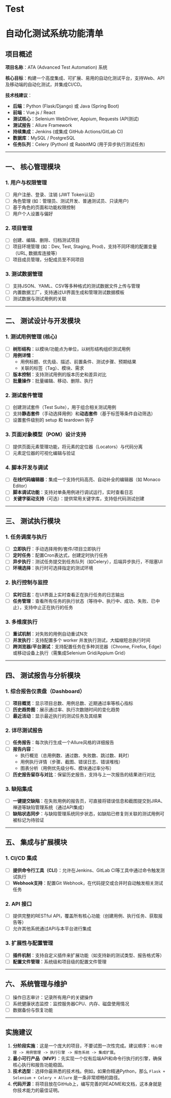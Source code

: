 # Test
# 自动化测试系统功能清单

## 项目概述

**项目名称**：ATA (Advanced Test Automation) 系统

**核心目标**：构建一个高度集成、可扩展、易用的自动化测试平台，支持Web、API及移动端的自动化测试，并集成CI/CD。

**技术栈建议**：
- **后端**：Python (Flask/Django) 或 Java (Spring Boot)
- **前端**：Vue.js / React
- **测试核心**：Selenium WebDriver, Appium, Requests (API测试)
- **测试报告**：Allure Framework
- **持续集成**：Jenkins (或集成 GitHub Actions/GitLab CI)
- **数据库**：MySQL / PostgreSQL
- **任务队列**：Celery (Python) 或 RabbitMQ (用于异步执行测试任务)

---

## 一、 核心管理模块

### 1. 用户与权限管理
- [ ] 用户注册、登录、注销 (JWT Token认证)
- [ ] 角色管理 (如：管理员、测试开发、普通测试员、只读用户)
- [ ] 基于角色的页面和功能权限控制
- [ ] 用户个人设置与偏好

### 2. 项目管理
- [ ] 创建、编辑、删除、归档测试项目
- [ ] 项目环境管理 (如：Dev, Test, Staging, Prod)，支持不同环境的配置变量（URL, 数据库连接等）
- [ ] 项目成员管理，分配成员至不同项目

### 3. 测试数据管理
- [ ] 支持JSON、YAML、CSV等多种格式的测试数据文件上传与管理
- [ ] 内置数据工厂，支持通过UI界面生成和管理测试数据模板
- [ ] 测试数据与测试用例的关联

---

## 二、 测试设计与开发模块

### 1. 测试用例管理 (核心)
- [ ] **树形结构**：以模块/功能点为单位，以树形结构组织测试用例
- [ ] **用例详情**：
    - 用例标题、优先级、描述、前置条件、测试步骤、预期结果
    - 关联的标签（Tag）、模块、需求
- [ ] **版本控制**：支持测试用例的版本历史和差异对比
- [ ] **批量操作**：批量编辑、移动、删除、执行

### 2. 测试套件管理
- [ ] 创建测试套件（Test Suite），用于组合相关测试用例
- [ ] 支持**静态套件**（手动选择用例）和**动态套件**（基于标签等条件自动筛选）
- [ ] 设置套件级别的 setup 和 teardown 钩子

### 3. 页面对象模型（POM）设计支持
- [ ] 提供页面元素管理功能，将元素的定位器（Locators）与代码分离
- [ ] 元素定位器的可视化编辑与验证

### 4. 脚本开发与调试
- [ ] **在线代码编辑器**：集成一个支持代码高亮、自动补全的编辑器（如 Monaco Editor）
- [ ] **脚本调试功能**：支持对单条用例进行调试运行，实时查看日志
- [ ] **关键字驱动支持**（可选）：提供常用关键字库，支持低代码测试创建

---

## 三、 测试执行模块

### 1. 任务调度与执行
- [ ] **立即执行**：手动选择用例/套件/项目立即执行
- [ ] **定时任务**：配置Cron表达式，创建定时执行任务
- [ ] **异步执行**：测试任务提交到任务队列（如Celery），后端异步执行，不阻塞UI
- [ ] **环境选择**：执行时可选择指定的测试环境

### 2. 执行控制与监控
- [ ] **实时日志**：在UI界面上实时查看正在执行任务的日志输出
- [ ] **任务管理**：查看所有任务的执行状态（等待中、执行中、成功、失败、已中止），支持中止正在执行的任务

### 3. 多维度执行
- [ ] **重试机制**：对失败的用例自动重试N次
- [ ] **并发执行**：支持配置多个 worker 并发执行测试，大幅缩短总执行时间
- [ ] **跨浏览器/平台测试**：支持配置任务在多种浏览器（Chrome, Firefox, Edge）或移动设备上执行（需集成Selenium Grid/Appium Grid）

---

## 四、 测试报告与分析模块

### 1. 综合报告仪表盘（Dashboard）
- [ ] **项目概览**：显示项目总数、用例总数、近期通过率等核心指标
- [ ] **历史趋势图**：展示通过率、执行次数随时间的变化趋势
- [ ] **最近活动**：显示最近执行的测试任务及其结果

### 2. 详尽测试报告
- [ ] **任务报告**：每次执行生成一个Allure风格的详细报告
- [ ] **报告内容**：
    - 执行概览（总用例数、通过数、失败数、跳过数、耗时）
    - 用例执行详情（步骤、截图、错误日志、错误堆栈）
    - 图表分析（用例优先级分布、模块通过率分布）
- [ ] **历史报告留存与对比**：保留历史报告，支持与上一次报告的结果进行对比

### 3. 缺陷集成
- [ ] **一键提交缺陷**：在失败用例的报告页，可直接将错误信息和截图提交到JIRA、禅道等缺陷管理系统（通过API集成）
- [ ] **缺陷状态同步**：与缺陷管理系统同步状态，如缺陷已修复则关联的测试用例可被标记为待验证

---

## 五、 集成与扩展模块

### 1. CI/CD 集成
- [ ] **提供命令行工具（CLI）**：允许在Jenkins、GitLab CI等工具中通过命令触发测试执行
- [ ] **Webhook支持**：配置Git Webhook，在代码提交或合并时自动触发相关测试任务

### 2. API 接口
- [ ] 提供完整的RESTful API，覆盖所有核心功能（创建用例、执行任务、获取报告等）
- [ ] 允许其他系统通过API与本平台进行集成

### 3. 扩展性与配置管理
- [ ] **插件机制**：支持自定义插件来扩展功能（如支持新的测试类型、报告格式等）
- [ ] **配置文件管理**：系统级和项目级的配置文件管理

---

## 六、 系统管理与维护

- [ ] 操作日志审计：记录所有用户的关键操作
- [ ] 系统健康状态监控：监控服务器CPU、内存、磁盘使用情况
- [ ] 数据备份与恢复功能

---

## 实施建议

1.  **分阶段实施**：这是一个庞大的项目，不要试图一次性完成。建议顺序：`核心管理 -> 用例管理 -> 执行引擎 -> 报告系统 -> 集成扩展`。
2.  **最小可行产品（MVP）**：先实现一个仅有后端API和命令行执行的引擎，确保核心执行和报告功能稳固。
3.  **技术选型**：选择你最熟悉的技术栈。例如，如果你精通Python，那么 `Flask + Selenium + Celery + Allure` 是一条非常顺畅的路径。
4.  **代码开源**：将项目放在GitHub上，编写完善的README和文档，这本身就是你技术能力的最佳证明。
